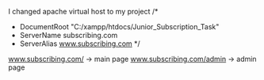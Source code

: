I changed apache virtual host to my project
/*
 *  DocumentRoot "C:/xampp/htdocs/Junior_Subscription_Task"
 *  ServerName subscribing.com
 *  ServerAlias www.subscribing.com
 */
 
 
 www.subscribing.com/ -> main page
 www.subscribing.com/admin -> admin page
